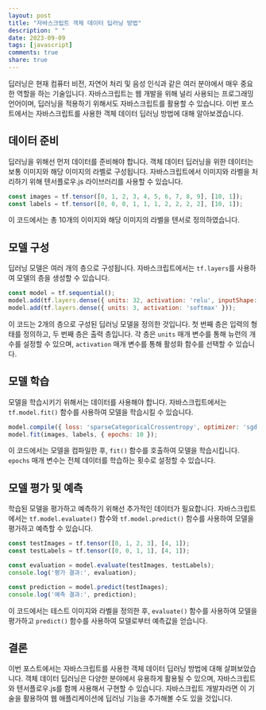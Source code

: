 ```yaml
---
layout: post
title: "자바스크립트 객체 데이터 딥러닝 방법"
description: " "
date: 2023-09-09
tags: [javascript]
comments: true
share: true
---
```


딥러닝은 현재 컴퓨터 비전, 자연어 처리 및 음성 인식과 같은 여러 분야에서 매우 중요한 역할을 하는 기술입니다. 자바스크립트는 웹 개발을 위해 널리 사용되는 프로그래밍 언어이며, 딥러닝을 적용하기 위해서도 자바스크립트를 활용할 수 있습니다. 이번 포스트에서는 자바스크립트를 사용한 객체 데이터 딥러닝 방법에 대해 알아보겠습니다.

## 데이터 준비
딥러닝을 위해선 먼저 데이터를 준비해야 합니다. 객체 데이터 딥러닝을 위한 데이터는 보통 이미지와 해당 이미지의 라벨로 구성됩니다. 자바스크립트에서 이미지와 라벨을 처리하기 위해 텐서플로우.js 라이브러리를 사용할 수 있습니다.

```javascript
const images = tf.tensor([0, 1, 2, 3, 4, 5, 6, 7, 8, 9], [10, 1]);
const labels = tf.tensor([0, 0, 0, 1, 1, 1, 2, 2, 2, 2], [10, 1]);
```
이 코드에서는 총 10개의 이미지와 해당 이미지의 라벨을 텐서로 정의하였습니다.

## 모델 구성
딥러닝 모델은 여러 개의 층으로 구성됩니다. 자바스크립트에서는 `tf.layers`를 사용하여 모델의 층을 생성할 수 있습니다.

```javascript
const model = tf.sequential();
model.add(tf.layers.dense({ units: 32, activation: 'relu', inputShape: [1] }));
model.add(tf.layers.dense({ units: 3, activation: 'softmax' }));
```
이 코드는 2개의 층으로 구성된 딥러닝 모델을 정의한 것입니다. 첫 번째 층은 입력의 형태를 정의하고, 두 번째 층은 출력 층입니다. 각 층은 `units` 매개 변수를 통해 뉴런의 개수를 설정할 수 있으며, `activation` 매개 변수를 통해 활성화 함수를 선택할 수 있습니다. 

## 모델 학습
모델을 학습시키기 위해서는 데이터를 사용해야 합니다. 자바스크립트에서는 `tf.model.fit()` 함수를 사용하여 모델을 학습시킬 수 있습니다.

```javascript
model.compile({ loss: 'sparseCategoricalCrossentropy', optimizer: 'sgd', metrics: ['accuracy'] });
model.fit(images, labels, { epochs: 10 });
```
이 코드에서는 모델을 컴파일한 후, `fit()` 함수를 호출하여 모델을 학습시킵니다. `epochs` 매개 변수는 전체 데이터를 학습하는 횟수로 설정할 수 있습니다.

## 모델 평가 및 예측
학습된 모델을 평가하고 예측하기 위해선 추가적인 데이터가 필요합니다. 자바스크립트에서는 `tf.model.evaluate()` 함수와 `tf.model.predict()` 함수를 사용하여 모델을 평가하고 예측할 수 있습니다.

```javascript
const testImages = tf.tensor([0, 1, 2, 3], [4, 1]);
const testLabels = tf.tensor([0, 0, 1, 1], [4, 1]);

const evaluation = model.evaluate(testImages, testLabels);
console.log('평가 결과:', evaluation);

const prediction = model.predict(testImages);
console.log('예측 결과:', prediction);
```
이 코드에서는 테스트 이미지와 라벨을 정의한 후, `evaluate()` 함수를 사용하여 모델을 평가하고 `predict()` 함수를 사용하여 모델로부터 예측값을 얻습니다.

## 결론
이번 포스트에서는 자바스크립트를 사용한 객체 데이터 딥러닝 방법에 대해 살펴보았습니다. 객체 데이터 딥러닝은 다양한 분야에서 유용하게 활용될 수 있으며, 자바스크립트와 텐서플로우.js를 함께 사용해서 구현할 수 있습니다. 자바스크립트 개발자라면 이 기술을 활용하여 웹 애플리케이션에 딥러닝 기능을 추가해볼 수도 있을 것입니다.